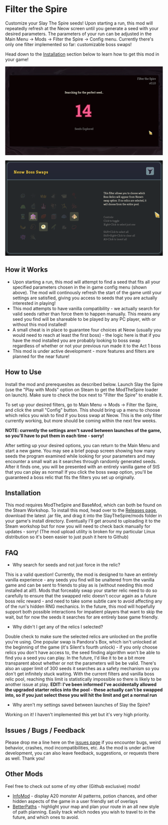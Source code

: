 # Filter the Spire

Customize your Slay The Spire seeds! Upon starting a run, this mod will repeatedly refresh at the Neow screen until you generate a seed with your desired parameters. The parameters of your run can be adjusted in the Main Menu -> Mods -> Filter the Spire -> Config menu. Currently there's only one filter implemented so far: customizable boss swaps!

Head down to the [Installation](#installation) section below to learn how to get this mod in your game!

![Loading](github/loading.png)

![Config](github/config_small_v2.png)

## How it Works

* Upon starting a run, this mod will attempt to find a seed that fits all your specified parameters chosen in the in game config menu (shown above). The mod will continously refresh the start of the game until your settings are satisfied, giving you access to seeds that you are actually interested in playing!
* This mod attempts to have vanilla compatibility - we actually search for valid seeds rather than force them to happen manually. This means any seed you find will be shareable to be played by any PC player, with or without this mod installed!
* A small cheat is in place to guarantee four choices at Neow (usually you would need to reach at least the first boss) - the logic here is that if you have the mod installed you are probably looking to boss swap regardless of whether or not your previous run made it to the Act 1 boss
* This mod is under active development - more features and filters are planned for the near future!

## How to Use

Install the mod and prerequesites as described below. Launch Slay the Spire (use the "Play with Mods" option on Steam to get the ModTheSpire loader on launch). Make sure to check the box next to "Filter the Spire" to enable it. 

To set up your desired filters, go to Main Menu -> Mods -> Filter the Spire, and click the small "Config" button. This should bring up a menu to choose which relics you wish to find if you boss swap at Neow. This is the only filter currently working, but more should be coming within the next few weeks.

**NOTE: currently the settings aren't saved between launches of the game, so you'll have to put them in each time - sorry!**

After setting up your desired options, you can return to the Main Menu and start a new game. You may see a brief popup screen showing how many seeds the program examined while looking for your parameters and may encounter a small wait as it searches through randomly generated seeds. After it finds one, you will be presented with an entirely vanilla game of StS that you can play as normal! If you click the boss swap option, you'll be guaranteed a boss relic that fits the filters you set up originally.


## Installation

This mod requires ModTheSpire and BaseMod, which can both be found on the Steam Workshop. To install this mod, head over to the [Releases page](https://github.com/casey-c/FilterTheSpire/releases), download the latest .jar file, and drag it into the SlayTheSpire/mods folder in your game's install directory. Eventually I'll get around to uploading it to the Steam workshop but for now you will need to check back manually for updates - sorry! (The mod upload utility is broken for my particular Linux distribution so it's been easier to just push it here to Github)

## FAQ

* Why search for seeds and not just force in the relic? 

This is a valid question! Currently, the mod is designed to have an entirely vanilla experience - any seeds you find will be unaltered from the vanilla game and can be sent to friends to play as is (without needing this mod installed at all!). Mods that forceably swap your starter relic need to do so carefully to ensure that the swapped relic doesn't occur again as a future boss relic reward - and need to take some subtle care to avoid affecting any of the run's hidden RNG mechanics. In the future, this mod will hopefully support both possible interactions for impatient players that want to skip the wait, but for now the seeds it searches for are entirely base game friendly.

* Why didn't I get any of the relics I selected?

Double check to make sure the selected relics are unlocked on the profile you're using. One popular swap is Pandora's Box, which isn't unlocked at the beginning of the game (it's Silent's fourth unlock) - if you only choose relics you don't have access to, the seed finding algorithm won't be able to find you a seed you can play. In the future, I'd like it to be a bit more transparent about whether or not the parameters will be be valid. There's also an upper limit of 300 seeds it searches as a safety mechanism so you don't get infinitely stuck waiting. With the current filters and vanilla boss relic pool, reaching this limit is statistically impossible so there is likely to be another issue at play. **EDIT: I've been informed I've accidentally allowed the upgraded starter relics into the pool - these actually can't be swapped into, so if you just select these you will hit the limit and get a normal run**

* Why aren't my settings saved between launches of Slay the Spire?

Working on it! I haven't implemented this yet but it's very high priority.

## Issues / Bugs / Feedback

Please drop me a line here on the [issues page](https://github.com/casey-c/FilterTheSpire/issues) if you encounter bugs, weird behavior, crashes, mod incompatibilities, etc. As the mod is under active development, you can also leave feedback, suggestions, or requests there as well. Thank you!

## Other Mods

Feel free to check out some of my other (Github exclusive) mods!

* [InfoMod](https://github.com/casey-c/spiretool-infomod) - display A20 monster AI patterns, potion chances, and other hidden aspects of the game in a user friendly set of overlays
* [BetterPaths](https://github.com/casey-c/sts_betterpaths) - highlight your map and plan your route in an all new style of path planning. Easily track which nodes you wish to travel to in the future, and which ones to avoid.

